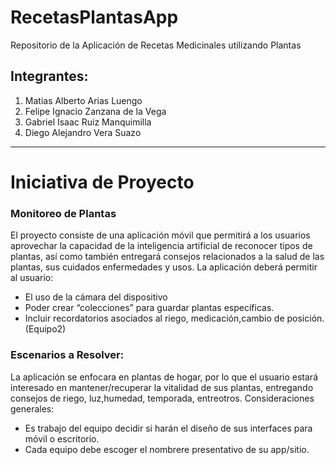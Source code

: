 # RecetasPlantasApp
Repositorio de la Aplicación de Recetas Medicinales utilizando Plantas

## Integrantes:

1. Matias Alberto Arias Luengo
2. Felipe Ignacio Zanzana de la Vega
3. Gabriel Isaac Ruiz Manquimilla 
4. Diego Alejandro Vera Suazo

---

# Iniciativa de Proyecto 

### Monitoreo de Plantas 

 El proyecto consiste de una aplicación móvil que permitirá a los usuarios aprovechar la capacidad de la inteligencia artificial de reconocer tipos de plantas, así como también entregará consejos relacionados a la salud de las plantas, sus cuidados enfermedades y usos. La aplicación deberá permitir al usuario:
 - El uso de la cámara del dispositivo 
 - Poder crear “colecciones” para guardar plantas específicas.
 - Incluir recordatorios asociados al riego, medicación,cambio de posición. (Equipo2) 
 ### Escenarios a Resolver:
 La aplicación se enfocara en plantas de hogar, por lo que el usuario estará interesado en mantener/recuperar la vitalidad de sus plantas, entregando consejos de riego, luz,humedad, temporada, entreotros. Consideraciones generales: 
 - Es trabajo del equipo decidir si harán el diseño de sus interfaces para móvil o escritorio. 
 - Cada equipo debe escoger el nombrere presentativo de su app/sitio.
